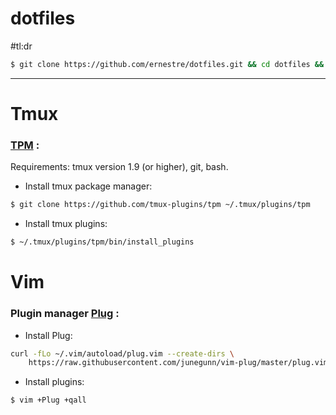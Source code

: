# dotfiles

#tl:dr

```sh
$ git clone https://github.com/ernestre/dotfiles.git && cd dotfiles && sh install.sh
```

---

# Tmux
### [TPM] :
Requirements: tmux version 1.9 (or higher), git, bash.

* Install tmux package manager:
```sh
$ git clone https://github.com/tmux-plugins/tpm ~/.tmux/plugins/tpm
```
* Install tmux plugins:
```sh
$ ~/.tmux/plugins/tpm/bin/install_plugins
```

# Vim
### Plugin manager [Plug] :
* Install Plug:
```sh
curl -fLo ~/.vim/autoload/plug.vim --create-dirs \
    https://raw.githubusercontent.com/junegunn/vim-plug/master/plug.vim
```
* Install plugins:
```sh
$ vim +Plug +qall
```

[TPM]:https://github.com/tmux-plugins/tpm
[Plug]:https://github.com/junegunn/vim-plug
